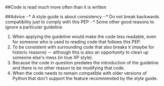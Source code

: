 ##Code is read much more often than it is written

##Advice
⋅⋅* A style guide is about consistency
⋅⋅* Do not break backwards compatibility just to comply with this PEP
⋅⋅* Some other good reasons to ignore a particular guideline
1. When applying the guideline would make the code less readable, even for someone who is used to reading code that follows this PEP.
2. To be consistent with surrounding code that also breaks it (maybe for historic reasons) -- although this is also an opportunity to clean up someone else's mess (in true XP style).
3. Because the code in question predates the introduction of the guideline and there is no other reason to be modifying that code.
4. When the code needs to remain compatible with older versions of Python that don't support the feature recommended by the style guide.

